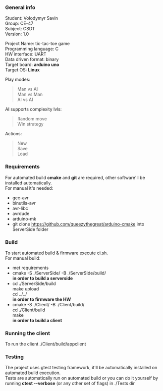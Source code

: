 ### General info

Student: Volodymyr Savin  
Group: CE-47  
Subject: CSDT  
Version: 1.0

Project Name: tic-tac-toe game  
Programming language: C  
HW interface: UART  
Data driven format: binary  
Target board: **arduino uno**  
Target OS: **Linux**

Play modes:  
>Man vs AI  
>Man vs Man  
>AI vs AI

AI supports complexity lvls:    
>Random move  
>Win strategy

Actions:  
>New  
>Save  
>Load

### Requirements

For automated build **cmake** and **git** are required, other software'll be installed automatically.  
For manual it's needed:
* gcc-avr
* binutils-avr
* avr-libc
* avrdude
* arduino-mk
* git clone https://github.com/queezythegreat/arduino-cmake into ServerSide folder

### Build

To start automated build & firmware execute ci.sh.  
For manual build:
* met requirements
* cmake -S ./ServerSide/ -B ./ServerSide/build/  
**in order to build a serverside**
* cd ./ServerSide/build  
make upload  
cd ../../  
**in order to firmware the HW**
* cmake -S ./Client/ -B ./Client/build/  
cd ./Client/build  
make  
**in order to build a client**

### Running the client

To run the client ./Client/build/appclient 

### Testing

The project uses gtest testing framework, it'll be automatically installed on automated build execution.  
Tests are automatically run on automated build or you can do it yourself by running **ctest --verbose** (or any other set of flags)
in ./Tests dir